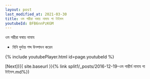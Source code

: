 ```yaml
---
layout: post
last_modified_at: 2021-03-30
title: ওম গম্ভীরা ঘষায় নামায গা টাইমস
youtubeId: BFB6nnPzKGM
---
```

 
 
 ওম গম্ভীরা ঘষায় নামায  
 
 -  যিনি দুর্দান্ত শব্দ উত্পাদন করেন 
 
  
 
  
 
 
 
 
 
 


{% include youtubePlayer.html id=page.youtubeId %}
 
[Next]({{ site.baseurl }}{% link  split1/_posts/2016-12-19-ওম গাম্ভীর্য নামায গা টাইমস.md%})
 
